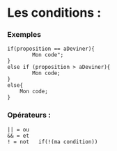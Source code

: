 # Les conditions :

### Exemples

    if(proposition == aDeviner){
            Mon code";
    }
    else if (proposition > aDeviner){
            Mon code;
    }
    else{
        Mon code;
    }
    
### Opérateurs :

    || = ou
    && = et
    ! = not   if(!(ma condition))
